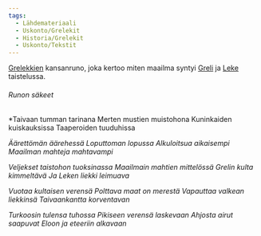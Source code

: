 ```yaml
---
tags:
  - Lähdemateriaali
  - Uskonto/Grelekit
  - Historia/Grelekit
  - Uskonto/Tekstit
---
```

[Grelekkien](Grelekit.md) kansanruno, joka kertoo miten maailma syntyi [Greli](Greli.md) ja [Leke](Leke.md) taistelussa.

###### Runon säkeet

*Taivaan tumman tarinana
Merten mustien muistohona 
Kuninkaiden kuiskauksissa 
Taaperoiden tuuduhissa 

*Äärettömän äärehessä 
Loputtoman lopussa 
Alkuloitsua aikaisempi 
Maailman mahteja mahtavampi* 

*Veljekset taistohon tuoksinassa 
Maailmain mahtien mittelössä 
Grelin kulta kimmeltävä 
Ja Leken liekki leimuava* 

*Vuotaa kultaisen verensä 
Polttava maat on merestä 
Vapauttaa valkean liekkinsä 
Taivaankantta korventavan* 

*Turkoosin tulensa tuhossa 
Pikiseen verensä laskevaan 
Ahjosta airut saapuvat 
Eloon ja eteeriin alkavaan*